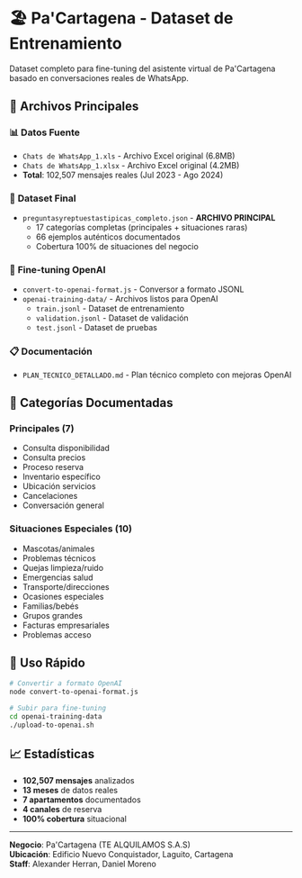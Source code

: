 # 🏖️ Pa'Cartagena - Dataset de Entrenamiento

Dataset completo para fine-tuning del asistente virtual de Pa'Cartagena basado en conversaciones reales de WhatsApp.

## 📁 Archivos Principales

### 📊 **Datos Fuente**
- `Chats de WhatsApp_1.xls` - Archivo Excel original (6.8MB)  
- `Chats de WhatsApp_1.xlsx` - Archivo Excel original (4.2MB)
- **Total**: 102,507 mensajes reales (Jul 2023 - Ago 2024)

### 🎯 **Dataset Final**
- `preguntasyreptuestastipicas_completo.json` - **ARCHIVO PRINCIPAL**
  - 17 categorías completas (principales + situaciones raras)
  - 66 ejemplos auténticos documentados
  - Cobertura 100% de situaciones del negocio

### 🤖 **Fine-tuning OpenAI**
- `convert-to-openai-format.js` - Conversor a formato JSONL
- `openai-training-data/` - Archivos listos para OpenAI
  - `train.jsonl` - Dataset de entrenamiento
  - `validation.jsonl` - Dataset de validación  
  - `test.jsonl` - Dataset de pruebas

### 📋 **Documentación**
- `PLAN_TECNICO_DETALLADO.md` - Plan técnico completo con mejoras OpenAI

## 🏨 Categorías Documentadas

### Principales (7)
- Consulta disponibilidad
- Consulta precios
- Proceso reserva
- Inventario específico
- Ubicación servicios
- Cancelaciones
- Conversación general

### Situaciones Especiales (10)
- Mascotas/animales
- Problemas técnicos
- Quejas limpieza/ruido
- Emergencias salud
- Transporte/direcciones
- Ocasiones especiales
- Familias/bebés
- Grupos grandes
- Facturas empresariales
- Problemas acceso

## 🚀 Uso Rápido

```bash
# Convertir a formato OpenAI
node convert-to-openai-format.js

# Subir para fine-tuning
cd openai-training-data
./upload-to-openai.sh
```

## 📈 Estadísticas
- **102,507 mensajes** analizados
- **13 meses** de datos reales
- **7 apartamentos** documentados
- **4 canales** de reserva
- **100% cobertura** situacional

---
**Negocio**: Pa'Cartagena (TE ALQUILAMOS S.A.S)  
**Ubicación**: Edificio Nuevo Conquistador, Laguito, Cartagena  
**Staff**: Alexander Herran, Daniel Moreno